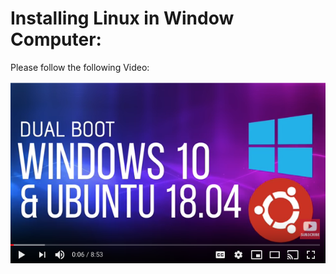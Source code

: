 # Installing Linux in Window Computer:

Please follow the following Video:


[![install linux](linux.png)](https://www.youtube.com/watch?v=u5QyjHIYwTQ)